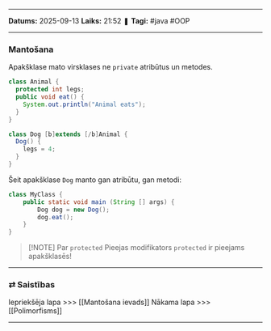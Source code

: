 ___

**Datums:** 2025-09-13
**Laiks:** 21:52
❚ **Tagi:** #java #OOP 

---
### Mantošana

Apakšklase mato virsklases ne `private` atribūtus un metodes.

```java
class Animal {
  protected int legs;
  public void eat() {
    System.out.println("Animal eats");
  }
}

class Dog [b]extends [/b]Animal {
  Dog() {
    legs = 4;
  }
}
```

Šeit apakšklase `Dog` manto gan atribūtu, gan metodi:

```java
class MyClass {
	public static void main (String [] args) {
		Dog dog = new Dog();
		dog.eat();
	}
}
```


> [!NOTE] Par `protected`
> Pieejas modifikators `protected` ir pieejams apakšklasēs!


---
### ⇄ Saistības

Iepriekšēja lapa >>> [[Mantošana ievads]]
Nākama lapa >>> [[Polimorfisms]]

---